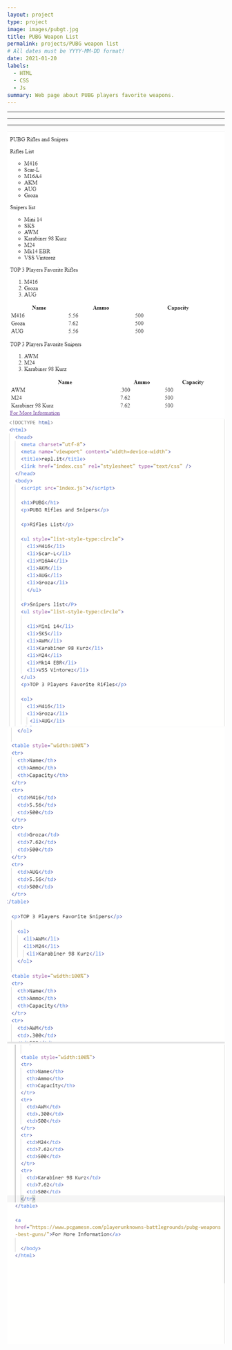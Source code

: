 ```yaml
---
layout: project
type: project
image: images/pubgt.jpg
title: PUBG Weapon List
permalink: projects/PUBG weapon list
# All dates must be YYYY-MM-DD format!
date: 2021-01-20
labels:
  - HTML
  - CSS
  - Js
summary: Web page about PUBG players favorite weapons.
---
```







--------
-------
-------




<div class="ui rounded images">
  <img class="ui image" src="../images/pubg1.PNG">
  <img class="ui image" src="../images/pubg2.PNG">
  <img class="ui image" src="../images/pubg3.PNG">
  <img class="ui image" src="../images/pubg4.PNG">
</div>
